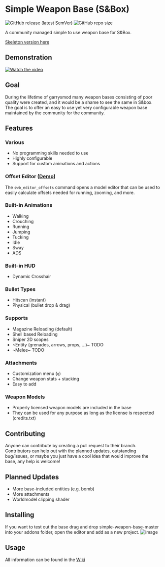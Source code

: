 # Simple Weapon Base (S&Box)
![GitHub release (latest SemVer)](https://img.shields.io/github/v/release/timmybo5/simple-weapon-base)
![GitHub repo size](https://img.shields.io/github/repo-size/timmybo5/simple-weapon-base)

A community managed simple to use weapon base for S&amp;Box.

[Skeleton version here](https://github.com/timmybo5/swb-skeleton)

## Demonstration
[![Watch the video](https://img.youtube.com/vi/dfSIqlyvLyM/maxresdefault.jpg)](https://www.youtube.com/watch?v=dfSIqlyvLyM)

## Goal
During the lifetime of garrysmod many weapon bases consisting of poor quality were created, and it would be a shame to see the same in S&box. The goal is to offer an easy to use yet very configurable weapon base maintained by the community for the community.

## Features

### Various
* No programming skills needed to use
* Highly configurable
* Support for custom animations and actions

### Offset Editor ([Demo](https://www.youtube.com/watch?v=j5jRZZDgej8))
The `swb_editor_offsets` command opens a model editor that can be used to easily calculate offsets needed for running, zooming, and more.

### Built-in Animations
* Walking
* Crouching
* Running
* Jumping
* Tucking
* Idle
* Sway
* ADS

### Built-in HUD
* Dynamic Crosshair

### Bullet Types
* Hitscan (instant)
* Physical (bullet drop & drag)

### Supports
* Magazine Reloading (default)
* Shell based Reloading
* Sniper 2D scopes
* ~Entity (grenades, arrows, props, ...)~ TODO
* ~Melee~ TODO

### Attachments
* Customization menu (`q`)
* Change weapon stats + stacking
* Easy to add

### Weapon Models
* Properly licensed weapon models are included in the base
* They can be used for any purpose as long as the license is respected (credits.txt)

## Contributing
Anyone can contribute by creating a pull request to their branch. Contributors can help out with the planned updates, outstanding bug/issues, or maybe you just have a cool idea that would improve the base, any help is welcome!

## Planned Updates
* More base-included entities (e.g. bomb)
* More attachments
* Worldmodel clipping shader

## Installing
If you want to test out the base drag and drop simple-weapon-base-master into your addons folder, open the editor and add as a new project.
![image](https://github.com/timmybo5/simple-weapon-base/assets/4988198/f9e958f7-680c-4773-aa3a-5c0d3159e13e)

## Usage
All information can be found in the [Wiki](https://github.com/timmybo5/simple-weapon-base/wiki)
